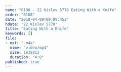 ```yaml
---
name: "0108 - 22 Kislev 5778 Eating With a Knife"
order: "0108"
date: "2018-04-09T09:09:45Z"
hdate: "22 Kislev 5778"
title: "Eating With a Knife"
keywords: []
file:
- ext: ".m4a"
  mime: "video/mp4"
  size: 1938812
  duration: "4:0"
published: true
---
```


